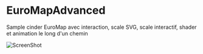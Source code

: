 EuroMapAdvanced
===============

Sample cinder EuroMap avec interaction, scale SVG, scale interactif, shader et animation le long d'un chemin

![ScreenShot](https://github.com/colinbouvry/EuroMapAdvanced/master/screenshot.jpg)
